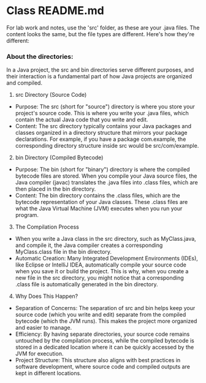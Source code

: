 # Class README.md

For lab work and notes, use the 'src' folder, as these are your .java files. The content looks the same, but the file types are different. Here's how they're different: 

### About the directories: 
In a Java project, the src and bin directories serve different purposes, and their interaction is a fundamental part of how Java projects are organized and compiled. 

1. src Directory (Source Code)
 - Purpose: The src (short for "source") directory is where you store your project's source code. This is where you write your .java files, which contain the actual Java code that you write and edit.
 - Content: The src directory typically contains your Java packages and classes organized in a directory structure that mirrors your package declarations. For example, if you have a package com.example, the corresponding directory structure inside src would be src/com/example.
2. bin Directory (Compiled Bytecode)
 - Purpose: The bin (short for "binary") directory is where the compiled bytecode files are stored. When you compile your Java source files, the Java compiler (javac) translates the .java files into .class files, which are then placed in the bin directory.
 - Content: The bin directory contains the .class files, which are the bytecode representation of your Java classes. These .class files are what the Java Virtual Machine (JVM) executes when you run your program.
3. The Compilation Process
 - When you write a Java class in the src directory, such as MyClass.java, and compile it, the Java compiler creates a corresponding MyClass.class file in the bin directory.
 - Automatic Creation: Many Integrated Development Environments (IDEs), like Eclipse or IntelliJ IDEA, automatically compile your source code when you save it or build the project. This is why, when you create a new file in the src directory, you might notice that a corresponding .class file is automatically generated in the bin directory.
4. Why Does This Happen?
 - Separation of Concerns: The separation of src and bin helps keep your source code (which you write and edit) separate from the compiled bytecode (which the JVM runs). This makes the project more organized and easier to manage.
 - Efficiency: By having separate directories, your source code remains untouched by the compilation process, while the compiled bytecode is stored in a dedicated location where it can be quickly accessed by the JVM for execution.
 - Project Structure: This structure also aligns with best practices in software development, where source code and compiled outputs are kept in different locations.
